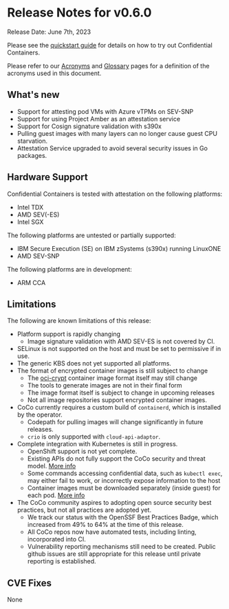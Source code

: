 # Release Notes for v0.6.0
Release Date: June 7th, 2023

Please see the [quickstart guide](../quickstart.md) for details on how to try out Confidential
Containers.

Please refer to our [Acronyms](https://github.com/confidential-containers/documentation/wiki/Acronyms)
and [Glossary](https://github.com/confidential-containers/documentation/wiki/Glossary) pages for a
definition of the acronyms used in this document.

## What's new
- Support for attesting pod VMs with Azure vTPMs on SEV-SNP
- Support for using Project Amber as an attestation service
- Support for Cosign signature validation with s390x
- Pulling guest images with many layers can no longer cause guest CPU starvation.
- Attestation Service upgraded to avoid several security issues in Go packages.

## Hardware Support
Confidential Containers is tested with attestation on the following platforms:
- Intel TDX
- AMD SEV(-ES)
- Intel SGX

The following platforms are untested or partially supported:
- IBM Secure Execution (SE) on IBM zSystems (s390x) running LinuxONE
- AMD SEV-SNP

The following platforms are in development:
- ARM CCA

## Limitations
The following are known limitations of this release:

- Platform support is rapidly changing
  * Image signature validation with AMD SEV-ES is not covered by CI.
- SELinux is not supported on the host and must be set to permissive if in use.
- The generic KBS does not yet supported all platforms. 
- The format of encrypted container images is still subject to change
  * The [oci-crypt](https://github.com/containers/ocicrypt) container image format itself may still change
  * The tools to generate images are not in their final form
  * The image format itself is subject to change in upcoming releases
  * Not all image repositories support encrypted container images. 
- CoCo currently requires a custom build of `containerd`, which is installed by the operator.
  * Codepath for pulling images will change significantly in future releases.
  * `crio` is only supported with `cloud-api-adaptor`.
- Complete integration with Kubernetes is still in progress. 
  * OpenShift support is not yet complete.
  * Existing APIs do not fully support the CoCo security and threat model. [More info](https://github.com/confidential-containers/community/issues/53)
  * Some commands accessing confidential data, such as `kubectl exec`, may either fail to work, or incorrectly expose information to the host
  * Container images must be downloaded separately (inside guest) for each pod. [More info](https://github.com/confidential-containers/community/issues/66)
- The CoCo community aspires to adopting open source security best practices, but not all practices are adopted yet.
  * We track our status with the OpenSSF Best Practices Badge, which increased from 49% to 64% at the time of this release.
  * All CoCo repos now have automated tests, including linting, incorporated into CI.
  * Vulnerability reporting mechanisms still need to be created. Public github issues are still appropriate for this release until private reporting is established.


## CVE Fixes

None
